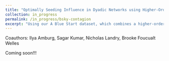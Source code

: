 ```yaml
---
title: "Optimally Seeding Influence in Dyadic Networks using Higher-Order Interactions"
collection: in_progress
permalink: /in_progress/bsky-contagion
excerpt: "Using our A Blue Start dataset, which combines a higher-order Bluesky starter pack network with a dyadic following network, we want to figure out whether running influence maximization on a hypergraph (i.e. the starter pack network) can empirically also produce a highly influential set of seed nodes for spreading processes on the dyadic following network."
---
```

Coauthors: Ilya Amburg, Sagar Kumar, Nicholas Landry, Brooke Foucualt Welles

Coming soon!!!
